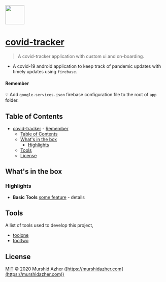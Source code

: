 <img src="https://raw.githubusercontent.com/murshidazher/covid-19/master/app/src/main/res/drawable/logo.png" width="60px">

# [covid-tracker](https://github.com/murshidazher/covid-19)

> A covid-tracker application with custom ui and on-boarding.

- A covid-19 android application to keep track of pandemic updates with timely updates using `firebase`.

#### Remember

💡 Add `google-services.json` firebase configuration file to the root of `app` folder.

## Table of Contents
- [covid-tracker](#covid-tracker)
      - [Remember](#remember)
  - [Table of Contents](#table-of-contents)
  - [What's in the box](#whats-in-the-box)
    - [Highlights](#highlights)
  - [Tools](#tools)
  - [License](#license)

## What's in the box

### Highlights

- **Basic Tools** [some feature]() - details

## Tools

A list of tools used to develop this project,

- [toolone]()
- [tooltwo]()

## License

[MIT](https://github.com/murshidazher/covid-19/master/app/src/main/LICENSE) &copy; 2020 Murshid Azher ([https://murshidazher.com](https://murshidazher.com))